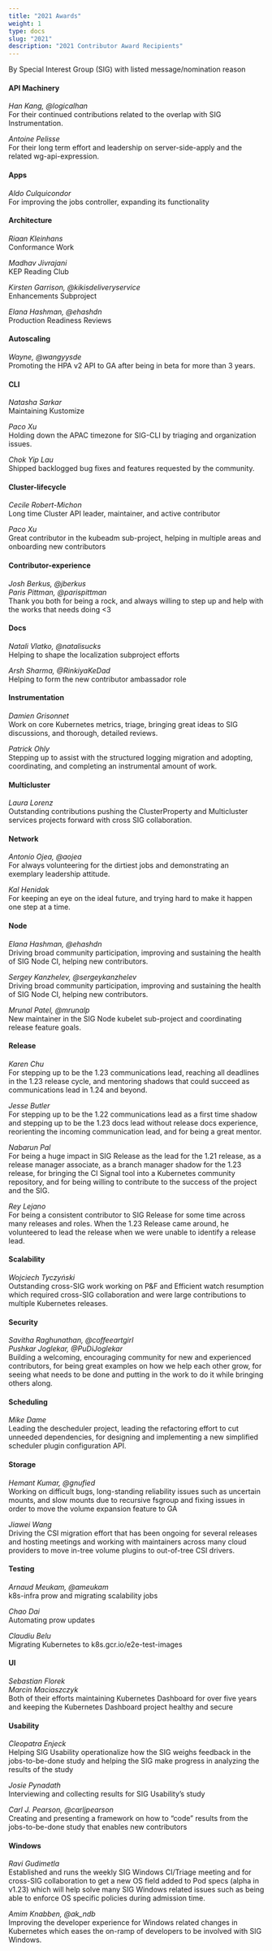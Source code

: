 ```yaml
---
title: "2021 Awards"
weight: 1
type: docs
slug: "2021"
description: "2021 Contributor Award Recipients"
---
```


By Special Interest Group (SIG) with listed message/nomination reason   

#### API Machinery

*Han Kang, @logicalhan*  
For their continued contributions related to the overlap with SIG Instrumentation. 

*Antoine Pelisse*  
For their long term effort and leadership on server-side-apply and the related wg-api-expression. 

#### Apps

*Aldo Culquicondor*  
For improving the jobs controller, expanding its functionality

#### Architecture

*Riaan Kleinhans*  
Conformance Work

*Madhav Jivrajani*  
KEP Reading Club  

*Kirsten Garrison, @kikisdeliveryservice*  
Enhancements Subproject

*Elana Hashman, @ehashdn*  
Production Readiness Reviews 

#### Autoscaling

*Wayne, @wangyysde*  
Promoting the HPA v2 API to GA after being in beta for more than 3 years.

#### CLI

*Natasha Sarkar*  
Maintaining Kustomize

*Paco Xu*  
Holding down the APAC timezone for SIG-CLI by triaging and organization issues.

*Chok Yip Lau*  
Shipped backlogged bug fixes and features requested by the community.

#### Cluster-lifecycle

*Cecile Robert-Michon*  
Long time Cluster API leader, maintainer, and active contributor 
  
*Paco Xu*  
Great contributor in the kubeadm sub-project, helping in multiple areas and onboarding new contributors

#### Contributor-experience

*Josh Berkus, @jberkus  
Paris Pittman, @parispittman*  
Thank you both for being a rock, and always willing to step up and help with the works that needs doing <3

#### Docs

*Natali Vlatko, @natalisucks*  
Helping to shape the localization subproject efforts
  
*Arsh Sharma, @RinkiyaKeDad*  
Helping to form the new contributor ambassador role

#### Instrumentation

*Damien Grisonnet*  
Work on core Kubernetes metrics, triage, bringing great ideas to SIG discussions, and thorough, detailed reviews.
  
*Patrick Ohly*  
Stepping up to assist with the structured logging migration and adopting, coordinating, and completing an instrumental amount of work.

#### Multicluster

*Laura Lorenz*  
Outstanding contributions pushing the ClusterProperty and Multicluster services projects forward with cross SIG collaboration.

#### Network

*Antonio Ojea, @aojea*  
For always volunteering for the dirtiest jobs and demonstrating an exemplary leadership attitude.
  
*Kal Henidak*  
For keeping an eye on the ideal future, and trying hard to make it happen one step at a time.

#### Node

*Elana Hashman, @ehashdn*  
Driving broad community participation, improving and sustaining the health of SIG Node CI, helping new contributors.
  
*Sergey Kanzhelev, @sergeykanzhelev*  
Driving broad community participation, improving and sustaining the health of SIG Node CI, helping new contributors.
  
*Mrunal Patel, @mrunalp*  
New maintainer in the SIG Node kubelet sub-project and coordinating release feature goals.

#### Release

*Karen Chu*  
For stepping up to be the 1.23 communications lead, reaching all deadlines in the 1.23 release cycle, and mentoring shadows that could succeed as communications lead in 1.24 and beyond.
  
*Jesse Butler*  
For stepping up to be the 1.22 communications lead as a first time shadow and stepping up to be the 1.23 docs lead without release docs experience, reorienting the incoming communication lead, and for being a great mentor.
  
*Nabarun Pal*  
For being a huge impact in SIG Release as the lead for the 1.21 release, as a release manager associate, as a branch manager shadow for the 1.23 release, for bringing the CI Signal tool into a Kubernetes community repository, and for being willing to contribute to the success of the project and the SIG.
  
*Rey Lejano*  
For being a consistent contributor to SIG Release for some time across many releases and roles. When the 1.23 Release came around, he volunteered to lead the release when we were unable to identify a release lead.

#### Scalability

*Wojciech Tyczyński*  
Outstanding cross-SIG work working on P&F and Efficient watch resumption which required cross-SIG collaboration and were large contributions to multiple Kubernetes releases.

#### Security

*Savitha Raghunathan, @coffeeartgirl*  
*Pushkar Joglekar, @PuDiJoglekar*  
Building a welcoming, encouraging community for new and experienced contributors, for being great examples on how we help each other grow, for seeing what needs to be done and putting in the work to do it while bringing others along.

#### Scheduling

*Mike Dame*  
Leading the descheduler project, leading the refactoring effort to cut unneeded dependencies, for designing and implementing a new simplified scheduler plugin configuration API.

#### Storage

*Hemant Kumar, @gnufied*  
Working on difficult bugs, long-standing reliability issues such as uncertain mounts, and slow mounts due to recursive fsgroup and fixing issues in order to move the volume expansion feature to GA

*Jiawei Wang*  
Driving the CSI migration effort that has been ongoing for several releases and hosting meetings and working with maintainers across many cloud providers to move in-tree volume plugins to out-of-tree CSI drivers.

#### Testing

*Arnaud Meukam, @ameukam*  
k8s-infra prow and migrating scalability jobs
  
*Chao Dai*  
Automating prow updates
  
*Claudiu Belu*  
Migrating Kubernetes to k8s.gcr.io/e2e-test-images

#### UI

*Sebastian Florek  
Marcin Maciaszczyk*  
Both of their efforts maintaining Kubernetes Dashboard for over five years and keeping the Kubernetes Dashboard project healthy and secure

#### Usability

*Cleopatra Enjeck*  
Helping SIG Usability operationalize how the SIG weighs feedback in the jobs-to-be-done study and helping the SIG make progress in analyzing the results of the study
  
*Josie Pynadath*  
Interviewing and collecting results for SIG Usability’s study 
  
*Carl J. Pearson, @carljpearson*  
Creating and presenting a framework on how to “code” results from the jobs-to-be-done study that enables new contributors

#### Windows

*Ravi Gudimetla*  
Established and runs the weekly SIG Windows CI/Triage meeting and for cross-SIG collaboration to get a new OS field added to Pod specs (alpha in v1.23) which will help solve many SIG Windows related issues such as being able to enforce OS specific policies during admission time.  
  
*Amim Knabben, @ak_ndb*  
Improving the developer experience for Windows related changes in Kubernetes which eases the on-ramp of developers to be involved with SIG Windows.
